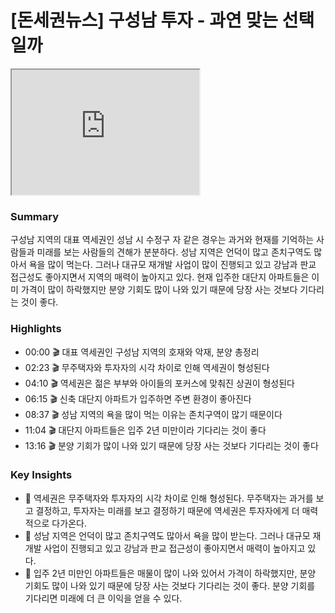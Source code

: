 # [돈세권뉴스] 구성남 투자 - 과연 맞는 선택일까

<iframe width="300" height="200"
src="https://www.youtube.com/embed/J50w8D5NvTw">
</iframe>


### **Summary**

구성남 지역의 대표 역세권인 성남 시 수정구 자 같은 경우는 과거와 현재를 기억하는 사람들과 미래를 보는 사람들의 견해가 분분하다. 성남 지역은 언덕이 많고 존치구역도 많아서 욕을 많이 먹는다. 그러나 대규모 재개발 사업이 많이 진행되고 있고 강남과 판교 접근성도 좋아지면서 지역의 매력이 높아지고 있다. 현재 입주한 대단지 아파트들은 이미 가격이 많이 하락했지만 분양 기회도 많이 나와 있기 때문에 당장 사는 것보다 기다리는 것이 좋다.

### **Highlights**

- 00:00 🎬 대표 역세권인 구성남 지역의 호재와 악재, 분양 총정리
- 02:23 🎬 무주택자와 투자자의 시각 차이로 인해 역세권이 형성된다
- 04:10 🎬 역세권은 젊은 부부와 아이들의 포커스에 맞춰진 상권이 형성된다
- 06:15 🎬 신축 대단지 아파트가 입주하면 주변 환경이 좋아진다
- 08:37 🎬 성남 지역의 욕을 많이 먹는 이유는 존치구역이 많기 때문이다
- 11:04 🎬 대단지 아파트들은 입주 2년 미만이라 기다리는 것이 좋다
- 13:16 🎬 분양 기회가 많이 나와 있기 때문에 당장 사는 것보다 기다리는 것이 좋다

### **Key Insights**

- 🧐 역세권은 무주택자와 투자자의 시각 차이로 인해 형성된다. 무주택자는 과거를 보고 결정하고, 투자자는 미래를 보고 결정하기 때문에 역세권은 투자자에게 더 매력적으로 다가온다.
- 🧐 성남 지역은 언덕이 많고 존치구역도 많아서 욕을 많이 받는다. 그러나 대규모 재개발 사업이 진행되고 있고 강남과 판교 접근성이 좋아지면서 매력이 높아지고 있다.
- 🧐 입주 2년 미만인 아파트들은 매물이 많이 나와 있어서 가격이 하락했지만, 분양 기회도 많이 나와 있기 때문에 당장 사는 것보다 기다리는 것이 좋다. 분양 기회를 기다리면 미래에 더 큰 이익을 얻을 수 있다.
